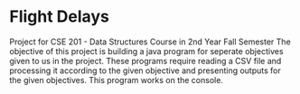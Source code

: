 # Flight Delays
Project for CSE 201 - Data Structures Course in 2nd Year Fall Semester
The objective of this project is building a java program for seperate objectives given to us in the project. These programs require reading a CSV file and processing it according to the given objective and presenting outputs for the given objectives. This program works on the console.
